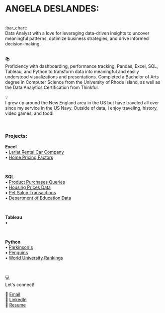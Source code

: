 # ANGELA DESLANDES:

<br>
:bar_chart: <br>
Data Analyst with a love for leveraging data-driven insights to uncover meaningful patterns, optimize business strategies, and drive informed decision-making.

<br>
<br>

:books:<br>
Proficiency with dashboarding, performance tracking, Pandas, Excel, SQL, Tableau, and Python to transform data into meaningful and easily understood visualizations and presentations. Completed a Bachelor of Arts degree in Computer Science from the University of Rhode Island, as well as the Data Analytics Certification from Thinkful.
<br>

:bulb:<br>
I grew up around the New England area in the US but have traveled all over since my service in the US Navy. Outside of data, I enjoy traveling, history, video games, and food!

<br>

### Projects: <br>
<b>Excel</b><br>
:black_small_square: [Lariat Rental Car Company](https://github.com/ang-des/Lariat-Rental-Car) <br> 
:black_small_square: [Home Pricing Factors](https://github.com/ang-des/home-prices-business-research/tree/main) <br>
 
<br> 

<b>SQL</b><br> 
:black_small_square: [Product Purchases Queries](https://github.com/ang-des/SQL-1) <br> 
:black_small_square: [Housing Prices Data](https://github.com/ang-des/SQL-2) <br> 
:black_small_square: [Pet Salon Transactions](https://github.com/ang-des/SQL-3) <br> 
:black_small_square: [Department of Education Data](https://github.com/ang-des/SQL-4) <br> 

<br> 

<b>Tableau</b><br>
:black_small_square: 

<br>

<b>Python</b><br>
▪️ [Parkinson's](https://colab.research.google.com/drive/18lTk5HN1K5WvP4qbRxJwRKtg_Kf-2R1C?usp=sharing) <br>
▪️ [Penguins](https://colab.research.google.com/drive/1e3e5BRmFl2pVdOpsSO-O8MflEGFSHiOB?usp=sharing) <br>
▪️ [World University Rankings](https://colab.research.google.com/drive/1WO3QqJixv08cXFjEThK39HdO_tyPQnGn#scrollTo=LRTEiUSB7PM9) <br>

<br>

:computer:<br>
Let's connect!

:diamond_shape_with_a_dot_inside: [Email](mailto:ang.deslandes@gmail.com) <br>
:diamond_shape_with_a_dot_inside: [LinkedIn](https://www.linkedin.com/in/angela-deslandes/) <br>
:diamond_shape_with_a_dot_inside: [Resume](https://github.com/ang-des/portfolio/blob/master/Angela%20Deslandes%20Resume.pdf) <br>


